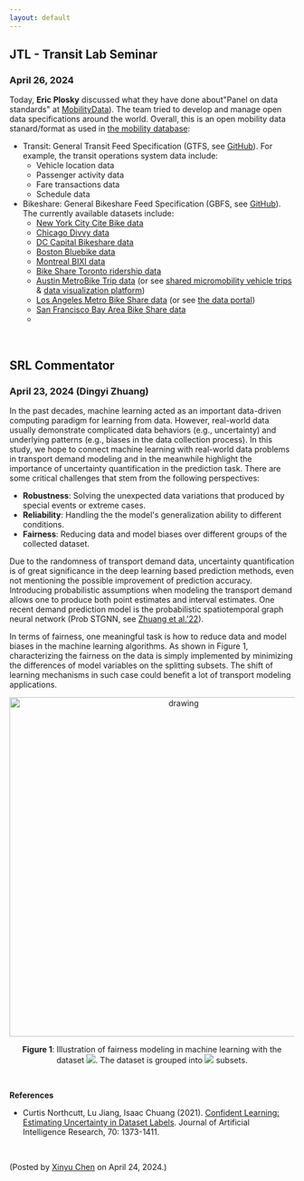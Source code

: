 ```yaml
---
layout: default
---
```



## JTL - Transit Lab Seminar

### April 26, 2024

Today, **Eric Plosky** discussed what they have done about"Panel on data standards" at [MobilityData](https://mobilitydata.org/)). The team tried to develop and manage open data specifications around the world. Overall, this is an open mobility data stanard/format as used in [the mobility database](https://mobilitydatabase.org/):

- Transit: General Transit Feed Specification (GTFS, see [GitHub](https://github.com/MobilityData/gtfs-realtime-bindings)). For example, the transit operations system data include:
  - Vehicle location data
  - Passenger activity data
  - Fare transactions data
  - Schedule data
- Bikeshare: General Bikeshare Feed Specification (GBFS, see [GitHub](https://github.com/MobilityData/gbfs)). The currently available datasets include:
  - [New York City Cite Bike data](https://citibikenyc.com/system-data)
  - [Chicago Divvy data](https://divvybikes.com/system-data)
  - [DC Capital Bikeshare data](https://capitalbikeshare.com/system-data)
  - [Boston Bluebike data](https://bluebikes.com/system-data)
  - [Montreal BIXI data](https://bixi.com/en/open-data/)
  - [Bike Share Toronto ridership data](https://open.toronto.ca/dataset/bike-share-toronto-ridership-data/)
  - [Austin MetroBike Trip data](https://data.austintexas.gov/Transportation-and-Mobility/Austin-MetroBike-Trips/tyfh-5r8s/about_data) (or see [shared micromobility vehicle trips](https://data.austintexas.gov/Transportation-and-Mobility/Shared-Micromobility-Vehicle-Trips/7d8e-dm7r/about_data) & [data visualization platform](https://public.ridereport.com/austin))
  - [Los Angeles Metro Bike Share data](https://bikeshare.metro.net/about/data/) (or see [the data portal](https://data.lacity.org/dataset/Metro-Bike-Share-Trip-Data/sii9-rjps/data))
  - [San Francisco Bay Area Bike Share data](https://www.lyft.com/bikes/bay-wheels/system-data)
  - []()

<br>

## SRL Commentator

### April 23, 2024 (Dingyi Zhuang)

In the past decades, machine learning acted as an important data-driven computing paradigm for learning from data. However, real-world data usually demonstrate complicated data behaviors (e.g., uncertainty) and underlying patterns (e.g., biases in the data collection process). In this study, we hope to connect machine learning with real-world data problems in transport demand modeling and in the meanwhile highlight the importance of uncertainty quantification in the prediction task. There are some critical challenges that stem from the following perspectives:

- **Robustness**: Solving the unexpected data variations that produced by special events or extreme cases.
- **Reliability**: Handling the the model's generalization ability to different conditions.
- **Fairness**: Reducing data and model biases over different groups of the collected dataset.

Due to the randomness of transport demand data, uncertainty quantification is of great significance in the deep learning based prediction methods, even not mentioning the possible improvement of prediction accuracy. Introducing probabilistic assumptions when modeling the transport demand allows one to produce both point estimates and interval estimates. One recent demand prediction model is the probabilistic spatiotemporal graph neural network (Prob STGNN, see [Zhuang et al.'22](https://dl.acm.org/doi/pdf/10.1145/3534678.3539093)).

In terms of fairness, one meaningful task is how to reduce data and model biases in the machine learning algorithms. As shown in Figure 1, characterizing the fairness on the data is simply implemented by minimizing the differences of model variables on the splitting subsets. The shift of learning mechanisms in such case could benefit a lot of transport modeling applications.

<p align="center">
<img align="middle" src="https://spatiotemporal-data.github.io/images/fairness_explained.png" alt="drawing" width="600">
</p>

<p align="center"><b>Figure 1</b>: Illustration of fairness modeling in machine learning with the dataset <img style="display: inline;" src="https://latex.codecogs.com/svg.latex?&space;\boldsymbol{y}"/>. The dataset is grouped into <img style="display: inline;" src="https://latex.codecogs.com/svg.latex?&space;n"/> subsets.</p>

<br>

**References**

- Curtis Northcutt, Lu Jiang, Isaac Chuang (2021). [Confident Learning: Estimating Uncertainty in Dataset Labels](https://doi.org/10.1613/jair.1.12125). Journal of Artificial Intelligence Research, 70: 1373-1411.

<br>

<p align="left">(Posted by <a href="https://xinychen.github.io/">Xinyu Chen</a> on April 24, 2024.)</p>
